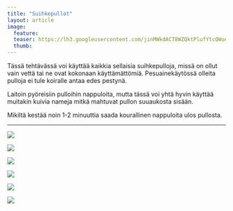 ```yaml
---
title: "Suihkepullot"
layout: article
image:
  feature:
  teaser: https://lh3.googleusercontent.com/jinMWkdACT8WZQktPlufYtcQWueOXzOHI5PB_e8gia5nTI0FQ5vBN6UGUZga5sQU91PibregvfrfWgwUeF7SN1Iv14LxwHjLAb56qykNq6SpeZQ1dOpA_tpoYk4k77Cg5X2s1xSw6fa-BQJfGeOg5iLsGs6GsUFNcMC3yc-UU7z_ZdkDntCthSz4leM-Ai1mpnj3I6_6DYudPxdbPLcxPM9HD4yXsLvqMv81oqR5lsoWIS8uyRFQqO9GXFm1SNRh4MWuhB38c7TGew2jzDwXt1B6Prkp4ymg2Wm1CFhuv9TtDrO2zMaLyr6ugJyg9zhSDP971w5EnEXFwxTX03oMfXVJy_yqHct41iluE_WMwld5mwZaUZxnlsAbcEa2xx-zTO4oNSmqp1oBbsvZHvOjxOinjeeyhKTbb3yjrlDq6QFy95jaZ1eoKf97x9dazewc6Qh_BOa2PjM-AgG6WyLqj0gg5usOWTA0BYDJ84Ec2rFWYKQSkouAReAOepePzxm33cZ0_jT_FzaD-90hSj1L4VqA1_YRu4ydiQUzeO0n1zmHHw6aiCV6dudw7ehHYYLeVsYq=w245
  thumb:
---
```

Tässä tehtävässä voi käyttää kaikkia sellaisia suihkepulloja, missä on ollut vain vettä tai ne ovat kokonaan käyttämättömiä. Pesuainekäytössä olleita pulloja ei tule koiralle antaa edes pestynä.

Laitoin pyöreisiin pulloihin nappuloita, mutta tässä voi yhtä hyvin käyttää muitakin kuivia nameja mitkä mahtuvat pullon suuaukosta sisään.

Mikiltä kestää noin 1-2 minuuttia saada kourallinen nappuloita ulos pullosta.

---

[![](https://lh3.googleusercontent.com/invxnTMy5W35dbvoFFIQbaKLQUEHs_iGs2ln5zSi4ykKdSAehKcLWYaFGCERJU8hcBbLIOeDe857accfxvt4dUZROA8ejGjg9iNRC3MGOGS1wSXUP6r5nzibpjSQfWtgsZSYZHz6z-VsEF3ZaT6nfRMjAPSmx17-DfpRPTQi1KcYEeI_AJGyQaWhMxRX9FOtNTQK5UqYmXZ8e_v3Dd_CQnExhm18Jj4ZWbJBnQHXvPwCkP2QholhF7T4HMEtZVuaOBCr6RJ3KryokjuZVDoU3Gd46WTR-WGpT7v4bPH90E3iV-snK6TzcJc-JaNq8CFeoRX5Ev9zoCm2PVl_cPzYlsRIwDxkQBrNIWFL5jMa1BaFifBcAsoWmBWyBRakmf2xbo3jLTc4zCPcVS8DkfLcn4o_HQtUFon08fH6vWzOvu94TjinexESks_rwuCQG3JNDy2gr0p6Gr-kdxwomx9stkuzgixCO9ysKOI46DyG4ohWm2DYXtd9nVsxc07njRBxYzM2aW4c3LAdNBkz99fyMoeU0lSeYaDqrJHZc1TZxSmb9zykqjUygxBGc6LDCp6IJyuD=w800)](https://lh3.googleusercontent.com/invxnTMy5W35dbvoFFIQbaKLQUEHs_iGs2ln5zSi4ykKdSAehKcLWYaFGCERJU8hcBbLIOeDe857accfxvt4dUZROA8ejGjg9iNRC3MGOGS1wSXUP6r5nzibpjSQfWtgsZSYZHz6z-VsEF3ZaT6nfRMjAPSmx17-DfpRPTQi1KcYEeI_AJGyQaWhMxRX9FOtNTQK5UqYmXZ8e_v3Dd_CQnExhm18Jj4ZWbJBnQHXvPwCkP2QholhF7T4HMEtZVuaOBCr6RJ3KryokjuZVDoU3Gd46WTR-WGpT7v4bPH90E3iV-snK6TzcJc-JaNq8CFeoRX5Ev9zoCm2PVl_cPzYlsRIwDxkQBrNIWFL5jMa1BaFifBcAsoWmBWyBRakmf2xbo3jLTc4zCPcVS8DkfLcn4o_HQtUFon08fH6vWzOvu94TjinexESks_rwuCQG3JNDy2gr0p6Gr-kdxwomx9stkuzgixCO9ysKOI46DyG4ohWm2DYXtd9nVsxc07njRBxYzM2aW4c3LAdNBkz99fyMoeU0lSeYaDqrJHZc1TZxSmb9zykqjUygxBGc6LDCp6IJyuD=s0)

[![](https://lh3.googleusercontent.com/xN5gPIZ_Q1i9ZSdrKTILuZGkc37AcK9OqzljTXsczeAsowoGXOhGTBuFRY-xL6pXJOfCO8f_B3xHtD4hVvlPpbiysR957s4EDs-1vGcQRR3aHFsQYB2TZNgg-MM6f-VmNcdDmgqb-xEmAQTIiOs2jbeFOZ9gi2g7J-SS-S7UsaCW0h9gS63aYWOitkpiXye7kzfMQj3OCCycTMMmDIkflWyd2t_jq3qM0lYm-wtSlR1qBOXUKo9mzpNVtm4GggoroXL76iN4cMyfBRM9yDxhVzzj64DTs9DEywYVZRB9y0idg1h1Z0MiIlOI2inVyA3N7CNrmVvi8FB9bUk0hz-hb2vmqwhL7DAJmAbK5rqi_VsLUDaEZOBfiBcy-pOsx64i2WqocCTJEyapIU9R4jQ8a2_8vRvA9CtZGUwq6yR7-NTLhxeUnO_5aqR-eOXDs3HT6dT2gm9IhI4bsFNQnc3joBQxF6As0FWFsZ053bNyD786aj7gSo9K_ULFucpPqy37G78TZtFXv54-dnvyLA2CMkJELfHtp65TV1cEtpFJ_VHXVv-aTHayi3JaW81RxBgIC7np=w800)](https://lh3.googleusercontent.com/xN5gPIZ_Q1i9ZSdrKTILuZGkc37AcK9OqzljTXsczeAsowoGXOhGTBuFRY-xL6pXJOfCO8f_B3xHtD4hVvlPpbiysR957s4EDs-1vGcQRR3aHFsQYB2TZNgg-MM6f-VmNcdDmgqb-xEmAQTIiOs2jbeFOZ9gi2g7J-SS-S7UsaCW0h9gS63aYWOitkpiXye7kzfMQj3OCCycTMMmDIkflWyd2t_jq3qM0lYm-wtSlR1qBOXUKo9mzpNVtm4GggoroXL76iN4cMyfBRM9yDxhVzzj64DTs9DEywYVZRB9y0idg1h1Z0MiIlOI2inVyA3N7CNrmVvi8FB9bUk0hz-hb2vmqwhL7DAJmAbK5rqi_VsLUDaEZOBfiBcy-pOsx64i2WqocCTJEyapIU9R4jQ8a2_8vRvA9CtZGUwq6yR7-NTLhxeUnO_5aqR-eOXDs3HT6dT2gm9IhI4bsFNQnc3joBQxF6As0FWFsZ053bNyD786aj7gSo9K_ULFucpPqy37G78TZtFXv54-dnvyLA2CMkJELfHtp65TV1cEtpFJ_VHXVv-aTHayi3JaW81RxBgIC7np=s0)

[![](https://lh3.googleusercontent.com/t4lq2HYxvs7UzEAukZ8iEbLSglwv5jwVq7t1KBp8b8K99V_DiA1_GUvopZsZClyJ6BwpJq2zf7qqaMQ1dJLuKKMJ5zCT6w8tINuiIXwZ4vEVAQiI-sCTQ_D6BDGNHES3J-iMw-tOMsTHzHhT7CArNN38eE5ygpEwT1yM-dyOEb61_jdwCdPclPc8sWXPj6eRlG47iXAEWpFfNJdtDKW6eFeztM6fuox9R48LVMIbCud9Wf32_AetJGJS-YMT3tnDg4mciQUiAtQQcKV4F3LC3s9ux_0aVMR3_y_cwrKR_x_0BavwdSSiyj_mOPh5BRvQ8DB_DuypiV3g3pEU6TV_Q_saWP8RFgRCCm17PqdkJmKGa5jw0LKaozwQCuHSFvf4AxmUYnqMstLQjtMiGDl6hQ3DcmxzLYRfufVD6W4YnJPmcdC85fyst9Kiu-GrIy_xBaFV_tb0qdd-9Ex71JB8nc7RRkOhL7Dd2rXXa09Ogdd44UOPeGm5CfNICW70Ncgej6I3xHJhVJLqY6G2N97MPIy0d1Eh2rZ5JiHvCspljrKBcvyzAMndM9IrrSBdsSq7NbpK=w800)](https://lh3.googleusercontent.com/t4lq2HYxvs7UzEAukZ8iEbLSglwv5jwVq7t1KBp8b8K99V_DiA1_GUvopZsZClyJ6BwpJq2zf7qqaMQ1dJLuKKMJ5zCT6w8tINuiIXwZ4vEVAQiI-sCTQ_D6BDGNHES3J-iMw-tOMsTHzHhT7CArNN38eE5ygpEwT1yM-dyOEb61_jdwCdPclPc8sWXPj6eRlG47iXAEWpFfNJdtDKW6eFeztM6fuox9R48LVMIbCud9Wf32_AetJGJS-YMT3tnDg4mciQUiAtQQcKV4F3LC3s9ux_0aVMR3_y_cwrKR_x_0BavwdSSiyj_mOPh5BRvQ8DB_DuypiV3g3pEU6TV_Q_saWP8RFgRCCm17PqdkJmKGa5jw0LKaozwQCuHSFvf4AxmUYnqMstLQjtMiGDl6hQ3DcmxzLYRfufVD6W4YnJPmcdC85fyst9Kiu-GrIy_xBaFV_tb0qdd-9Ex71JB8nc7RRkOhL7Dd2rXXa09Ogdd44UOPeGm5CfNICW70Ncgej6I3xHJhVJLqY6G2N97MPIy0d1Eh2rZ5JiHvCspljrKBcvyzAMndM9IrrSBdsSq7NbpK=s0)

[![](https://lh3.googleusercontent.com/cDDgSPw5Bih2yoG00sKlNJ64ePOw6bAHt-_hR99EHxz7wxUBU47MX_Um7KgvajZT3KDHN9YFUiIJgO_bws4qyH83YKd_LNYqQ92L84sPP_iNsKykWTu8v9SUWSQW4ZeUAX8MtA5ccHIQQ1ImqKh51kQVU1I3rd3B9hQxfXhxzCWz-NRdSGbVs0TaSgEGj_TMaPKzAhL0y-HyONLqSClGryjbxeS3BGNvTupAaWT_s1lCEE8ExV4-Yo7ta2geR1S7qZz3owoQOBm1n8WjgPOT1bXf3oy7hXl3_mTZXzCBJPdgoNTWHKWhNUWDBaYm-oaD5p2CiFCY8nxZN8rJ5D6cYbGRIWFHHDszKho5x-v3NFbqpQK90PIfayVzyufOfmWHkNmKSWLOghrtjq3rvFO-xPQ-BgwPOLI4DomxJG_1TTx51cw09LTRVQwhm253ZsBDFBVE_w9p3YpQFiSsjY-j6wKwNgPmu-OjGoKkx_Y__mTzj8zG_2KNmqeTNEGATzFZQWeL-Jl1Mbj7Fvf1gwgamngkCUHUzvPsOb8Ta_sLv31UY1Sx0UtksAxXDQ3FzSmydWrf=w800)](https://lh3.googleusercontent.com/cDDgSPw5Bih2yoG00sKlNJ64ePOw6bAHt-_hR99EHxz7wxUBU47MX_Um7KgvajZT3KDHN9YFUiIJgO_bws4qyH83YKd_LNYqQ92L84sPP_iNsKykWTu8v9SUWSQW4ZeUAX8MtA5ccHIQQ1ImqKh51kQVU1I3rd3B9hQxfXhxzCWz-NRdSGbVs0TaSgEGj_TMaPKzAhL0y-HyONLqSClGryjbxeS3BGNvTupAaWT_s1lCEE8ExV4-Yo7ta2geR1S7qZz3owoQOBm1n8WjgPOT1bXf3oy7hXl3_mTZXzCBJPdgoNTWHKWhNUWDBaYm-oaD5p2CiFCY8nxZN8rJ5D6cYbGRIWFHHDszKho5x-v3NFbqpQK90PIfayVzyufOfmWHkNmKSWLOghrtjq3rvFO-xPQ-BgwPOLI4DomxJG_1TTx51cw09LTRVQwhm253ZsBDFBVE_w9p3YpQFiSsjY-j6wKwNgPmu-OjGoKkx_Y__mTzj8zG_2KNmqeTNEGATzFZQWeL-Jl1Mbj7Fvf1gwgamngkCUHUzvPsOb8Ta_sLv31UY1Sx0UtksAxXDQ3FzSmydWrf=s0)

[![](https://lh3.googleusercontent.com/umB70FL49AQ8lwNLnEXFdnJZlh6g5JumBC6pUsMjCd1m5lcW8-KtbCTa4BWHWxp5CzA30rLkKSygszMEAFwcMft0_352DbuoNubVrvOEyzgvGXjRXjCGAIGS6YTf9MmXb0VpKlQuHgAXeoBnO-JOd99ECl5Ls-ImEdHgMs8OlLqaVfrQJLaSIcfapTAmkWUW5zbuA2g_aZr4Vad_4YngCvHTJxn9BEBa6Ua4oiK6x_r2UDUvYymGXnp1pKFOjCHXbiwdyglUyMBlY9tJ1DtsrlCRnpG_zbseaim7hoCNO1fN84gBaHKaRTjFeAaQlxtGKkhG-SuOS9RMx1r00xYWq-w4HrNc1WI5ZKZUsB_TDR351Lv5zCOomRgUaAmmr6-uK7WkzhFkCUCtOSSRGar7VlWg-4DfQPgfl5vB3H4jH0BcT29LvUaq306GT4b3dX1mp-Zjeq2odZEO3wDP7METSElfxqnKmdx82qq5S9xZTNSZFoloF8fYObGPl6cDvZ-O8IFfXLwPC2PkzAqvOySndedLgtJl_3k1ZVVZpQ5hrrh3GioJYNyqSLluNrNJeZPFezeO=w800)](https://lh3.googleusercontent.com/umB70FL49AQ8lwNLnEXFdnJZlh6g5JumBC6pUsMjCd1m5lcW8-KtbCTa4BWHWxp5CzA30rLkKSygszMEAFwcMft0_352DbuoNubVrvOEyzgvGXjRXjCGAIGS6YTf9MmXb0VpKlQuHgAXeoBnO-JOd99ECl5Ls-ImEdHgMs8OlLqaVfrQJLaSIcfapTAmkWUW5zbuA2g_aZr4Vad_4YngCvHTJxn9BEBa6Ua4oiK6x_r2UDUvYymGXnp1pKFOjCHXbiwdyglUyMBlY9tJ1DtsrlCRnpG_zbseaim7hoCNO1fN84gBaHKaRTjFeAaQlxtGKkhG-SuOS9RMx1r00xYWq-w4HrNc1WI5ZKZUsB_TDR351Lv5zCOomRgUaAmmr6-uK7WkzhFkCUCtOSSRGar7VlWg-4DfQPgfl5vB3H4jH0BcT29LvUaq306GT4b3dX1mp-Zjeq2odZEO3wDP7METSElfxqnKmdx82qq5S9xZTNSZFoloF8fYObGPl6cDvZ-O8IFfXLwPC2PkzAqvOySndedLgtJl_3k1ZVVZpQ5hrrh3GioJYNyqSLluNrNJeZPFezeO=s0)

[![](https://lh3.googleusercontent.com/oh66wzdyReuuvSvZlN814sph4iT7Fry7wKHSr1JnpUst1CLe_LB4rdFZF2SGGsmrCQyLIUVVRH50t8t3EtBxBujY1JSZKtj_w7NmK7a_fKd6g0fYQ1yN3CLHNjRLEkq4QzewNUoGUBkxnk498pqoD_dv-CchWwt57p2XjNoAd4NG7Qdh3KAnlFwDUm0X_UDjIJmuJsRWibfHOwUL9IUYkExWXg6sYvEX1mFLm0oJ95mMwPRmZrJYKSndUM8pnIcTkQidfMsKl1hDCQGWQlWG7CJb8TNq9kRjg_WAfug3OkVhb3TsZP5Jtcmcc2YvK0F8ArQNTYvO-bkVWF7jqQYbos342DbCsYISb1qdiKfY3cvAfbz1205OfKTO-e4xE0yn6VfKxhsnLlv7DuGFfvsFtNUja6Eug4dvBIyzILmJ-a3hll_sqxYbMt73300E1QYWdAQ1lB9qyhV8S0VtGpo3GXru4KxAIj0bCWbg3UWmYHR-bD_kp4U4UHeMRX5jNTO0wqKbiPFBm_7xQECccZAjSVuU-Rlq0iekQMaEqBaPeRQcaB2xVlXBMFgN8u99DwJECdOK=w800)](https://lh3.googleusercontent.com/oh66wzdyReuuvSvZlN814sph4iT7Fry7wKHSr1JnpUst1CLe_LB4rdFZF2SGGsmrCQyLIUVVRH50t8t3EtBxBujY1JSZKtj_w7NmK7a_fKd6g0fYQ1yN3CLHNjRLEkq4QzewNUoGUBkxnk498pqoD_dv-CchWwt57p2XjNoAd4NG7Qdh3KAnlFwDUm0X_UDjIJmuJsRWibfHOwUL9IUYkExWXg6sYvEX1mFLm0oJ95mMwPRmZrJYKSndUM8pnIcTkQidfMsKl1hDCQGWQlWG7CJb8TNq9kRjg_WAfug3OkVhb3TsZP5Jtcmcc2YvK0F8ArQNTYvO-bkVWF7jqQYbos342DbCsYISb1qdiKfY3cvAfbz1205OfKTO-e4xE0yn6VfKxhsnLlv7DuGFfvsFtNUja6Eug4dvBIyzILmJ-a3hll_sqxYbMt73300E1QYWdAQ1lB9qyhV8S0VtGpo3GXru4KxAIj0bCWbg3UWmYHR-bD_kp4U4UHeMRX5jNTO0wqKbiPFBm_7xQECccZAjSVuU-Rlq0iekQMaEqBaPeRQcaB2xVlXBMFgN8u99DwJECdOK=s0)
